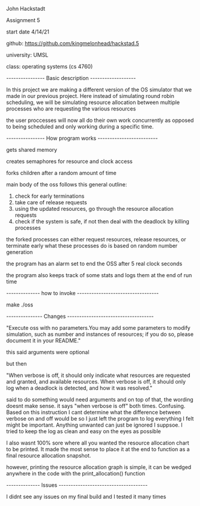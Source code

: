 John Hackstadt

Assignment 5

start date 4/14/21

github: https://github.com/kingmelonhead/hackstad.5

university: UMSL

class: operating systems (cs 4760)


---------------- Basic description -------------------

In this project we are making a different version of the OS simulator that we made in our previous project.
Here instead of simulating round robin scheduling, we will be simulating resource allocation between multiple
processes who are requesting the various resources

the user proccesses will now all do their own work concurrently as opposed to being scheduled and only working during a specific time.

---------------- How program works -------------------------

gets shared memory

creates semaphores for resource and clock access

forks children after a random amount of time

main body of the oss follows this general outline:
1. check for early terminations
2. take care of release requests
3. using the updated resources, go through the resource allocation requests
4. check if the system is safe, if not then deal with the deadlock by killing processes

the forked processes can either request resources, release resources, or terminate early
what these processes do is based on random number generation 

the program has an alarm set to end the OSS after 5 real clock seconds

the program also keeps track of some stats and logs them at the end of run time

-------------- how to invoke ----------------------------------

make
./oss

--------------- Changes ------------------------------------

"Execute oss with no parameters.You may add some parameters to modify simulation, such as number and instances of resources; if you do so, 
please document it in your README."

this said arguments were optional 

but then 

"When verbose is off, it should only indicate what resources are requested and granted, and available resources. When verbose
is off, it should only log when a deadlock is detected, and how it was resolved."

said to do something would need arguments and on top of that, the wording doesnt make sense. it says 
"when verbose is off" both times. Confusing. Based on this instruction I cant determine what the difference between 
verbose on and off would be so I just left the program to log everything I felt might be important. Anything unwanted
can just be ignored I suppsoe. I tried to keep the log as clean and easy on the eyes as possible

I also wasnt 100% sore where all you wanted the resource allocation chart to be printed. It made the most sense to place it at the
end to function as a final resource allocation snapshot. 

however, printing the resource allocation graph is simple, it can be wedged anywhere in the code with the print_allocation() function

-------------- Issues -------------------------------------

I didnt see any issues on my final build and I tested it many times